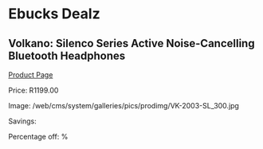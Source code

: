 
# Ebucks Dealz
## Volkano: Silenco Series Active Noise-Cancelling Bluetooth Headphones
[Product Page](https://www.ebucks.com/web/shop/productSelected.do?prodId=696573681&catId=714972256)

Price: R1199.00

Image: /web/cms/system/galleries/pics/prodimg/VK-2003-SL_300.jpg

Savings: 

Percentage off: %
	